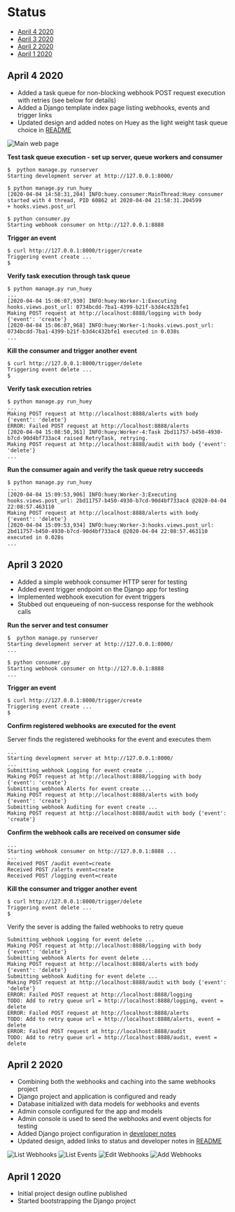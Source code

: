 # Status

- [April 4 2020](#april-4-2020)
- [April 3 2020](#april-3-2020)
- [April 2 2020](#april-2-2020)
- [April 1 2020](#april-1-2020)

## April 4 2020

- Added a task queue for non-blocking webhook POST request execution with retries (see below for details)
- Added a Django template index page listing webhooks, events and trigger links
- Updated design and added notes on Huey as the light weight task queue choice in [README](../README.md)

![Main web page](screenshots/main-web-page.png)

**Test task queue execution - set up server, queue workers and consumer**

```
$  python manage.py runserver
Starting development server at http://127.0.0.1:8000/
```

```
$ python manage.py run_huey
[2020-04-04 14:58:31,204] INFO:huey.consumer:MainThread:Huey consumer started with 4 thread, PID 60862 at 2020-04-04 21:58:31.204599
+ hooks.views.post_url
```

```
$ python consumer.py
Starting webhook consumer on http://127.0.0.1:8888
```

**Trigger an event**

```
$ curl http://127.0.0.1:8000/trigger/create
Triggering event create ...
$
```

**Verify task execution through task queue**

```
$ python manage.py run_huey
...
[2020-04-04 15:06:07,930] INFO:huey:Worker-1:Executing hooks.views.post_url: 0734bcdd-7ba1-4399-b21f-b3d4c432bfe1
Making POST request at http://localhost:8888/logging with body {'event': 'create'}
[2020-04-04 15:06:07,968] INFO:huey:Worker-1:hooks.views.post_url: 0734bcdd-7ba1-4399-b21f-b3d4c432bfe1 executed in 0.038s
...
```

**Kill the consumer and trigger another event**

```
$ curl http://127.0.0.1:8000/trigger/delete
Triggering event delete ...
$
```

**Verify task execution retries**

```
$ python manage.py run_huey
...
Making POST request at http://localhost:8888/alerts with body {'event': 'delete'}
ERROR: Failed POST request at http://localhost:8888/alerts
[2020-04-04 15:08:50,361] INFO:huey:Worker-4:Task 2bd11757-b450-4930-b7cd-90d4bf733ac4 raised RetryTask, retrying.
Making POST request at http://localhost:8888/audit with body {'event': 'delete'}
...
```

**Run the consumer again and verify the task queue retry succeeds**

```
$ python manage.py run_huey
...
[2020-04-04 15:09:53,906] INFO:huey:Worker-3:Executing hooks.views.post_url: 2bd11757-b450-4930-b7cd-90d4bf733ac4 @2020-04-04 22:08:57.463110
Making POST request at http://localhost:8888/alerts with body {'event': 'delete'}
[2020-04-04 15:09:53,934] INFO:huey:Worker-3:hooks.views.post_url: 2bd11757-b450-4930-b7cd-90d4bf733ac4 @2020-04-04 22:08:57.463110 executed in 0.028s
...
```

## April 3 2020

- Added a simple webhook consumer HTTP serer for testing
- Added event trigger endpoint on the Django app for testing
- Implemented webhook execution for event triggers
- Stubbed out enqueueing of non-success response for the webhook calls

**Run the server and test consumer**

```
$  python manage.py runserver
Starting development server at http://127.0.0.1:8000/
...
```

```
$ python consumer.py
Starting webhook consumer on http://127.0.0.1:8888
...
```

**Trigger an event**

```
$ curl http://127.0.0.1:8000/trigger/create
Triggering event create ...
$
```

**Confirm registered webhooks are executed for the event**

Server finds the registered webhooks for the event and executes them

```
...
Starting development server at http://127.0.0.1:8000/
...
Submitting webhook Logging for event create ...
Making POST request at http://localhost:8888/logging with body {'event': 'create'}
Submitting webhook Alerts for event create ...
Making POST request at http://localhost:8888/alerts with body {'event': 'create'}
Submitting webhook Auditing for event create ...
Making POST request at http://localhost:8888/audit with body {'event': 'create'}
```

**Confirm the webhook calls are received on consumer side**

```
...
Starting webhook consumer on http://127.0.0.1:8888 ...
...
Received POST /audit event=create
Received POST /alerts event=create
Received POST /logging event=create
```

**Kill the consumer and trigger another event**

```
$ curl http://127.0.0.1:8000/trigger/delete
Triggering event delete ...
$
```

Verify the sever is adding the failed webhooks to retry queue

```
Submitting webhook Logging for event delete ...
Making POST request at http://localhost:8888/logging with body {'event': 'delete'}
Submitting webhook Alerts for event delete ...
Making POST request at http://localhost:8888/alerts with body {'event': 'delete'}
Submitting webhook Auditing for event delete ...
Making POST request at http://localhost:8888/audit with body {'event': 'delete'}
ERROR: Failed POST request at http://localhost:8888/logging
TODO: Add to retry queue url = http://localhost:8888/logging, event = delete
ERROR: Failed POST request at http://localhost:8888/alerts
TODO: Add to retry queue url = http://localhost:8888/alerts, event = delete
ERROR: Failed POST request at http://localhost:8888/audit
TODO: Add to retry queue url = http://localhost:8888/audit, event = delete
```


## April 2 2020

- Combining both the webhooks and caching into the same webhooks project
- Django project and application is configured and ready
- Database initialized with data models for webhooks and events
- Admin console configured for the app and models
- Admin console is used  to seed the webhooks and event objects for testing
- Added Django project configuration in [developer notes](developer-notes.md)
- Updated design, added links to status and developer notes in [README](../README.md)  

![List Webhooks](screenshots/list-webhooks.png)
![List Events](screenshots/list-events.png)
![Edit Webhooks](screenshots/edit-webhook.png)
![Add Webhooks](screenshots/add-webhook.png)

## April 1 2020

- Initial project design outline published
- Started bootstrapping the Django project

